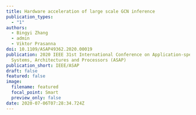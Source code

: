 ```yaml
---
title: Hardware acceleration of large scale GCN inference
publication_types:
  - "1"
authors:
  - Bingyi Zhang
  - admin
  - Viktor Prasanna
doi: 10.1109/ASAP49362.2020.00019
publication: 2020 IEEE 31st International Conference on Application-specific
  Systems, Architectures and Processors (ASAP)
publication_short: IEEE/ASAP
draft: false
featured: false
image:
  filename: featured
  focal_point: Smart
  preview_only: false
date: 2020-07-06T07:28:34.724Z
---
```

